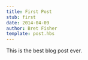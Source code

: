 ```yaml
---
title: First Post
stub: first
date: 2014-04-09
author: Bret Fisher
template: post.hbs
---
```

This is the best blog post ever.
